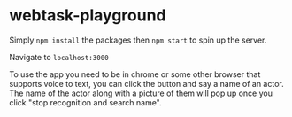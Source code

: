 # webtask-playground

Simply `npm install` the packages then `npm start` to spin up the server.

Navigate to `localhost:3000`

To use the app you need to be in chrome or some other browser that supports voice to text, you can click the button and say a name of an actor. The name of the actor along with a picture of them will pop up once you click "stop recognition and search name".
